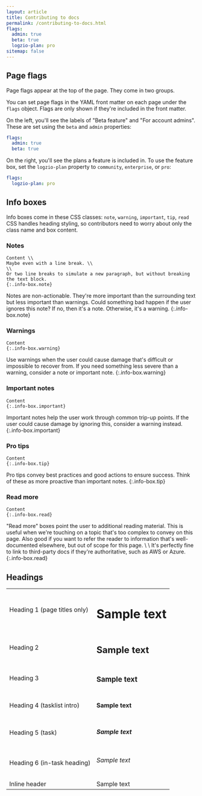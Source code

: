 ```yaml
---
layout: article
title: Contributing to docs
permalink: /contributing-to-docs.html
flags:
  admin: true
  beta: true
  logzio-plan: pro
sitemap: false
---
```


## Page flags

Page flags appear at the top of the page.
They come in two groups.

You can set page flags in the YAML front matter on each page under the `flags` object.
Flags are only shown if they're included in the front matter.

On the left, you'll see the labels of "Beta feature" and "For account admins".
These are set using the `beta` and `admin` properties:

```yaml
flags:
  admin: true
  beta: true
```

On the right, you'll see the plans a feature is included in.
To use the feature box, set the `logzio-plan` property to `community`, `enterprise`, or `pro`:

```yaml
flags:
  logzio-plan: pro
```

## Info boxes

Info boxes come in these CSS classes: `note`, `warning`, `important`, `tip`, `read`
CSS handles heading styling, so contributors need to worry about only the class name and box content.

### Notes

```
Content \\
Maybe even with a line break. \\
\\
Or two line breaks to simulate a new paragraph, but without breaking the text block.
{:.info-box.note}
```

Notes are non-actionable.
They're more important than the surrounding text but less important than warnings.
Could something bad happen if the user ignores this note?
If no, then it's a note. Otherwise, it's a warning.
{:.info-box.note}

### Warnings

```
Content
{:.info-box.warning}
```

Use warnings when the user could cause damage that's difficult or impossible to recover from.
If you need something less severe than a warning, consider a note or important note.
{:.info-box.warning}

### Important notes

````
Content
{:.info-box.important}
````

Important notes help the user work through common trip-up points.
If the user could cause damage by ignoring this, consider a warning instead.
{:.info-box.important}

### Pro tips

````
Content
{:.info-box.tip}
````

Pro tips convey best practices and good actions to ensure success.
Think of these as more proactive than important notes.
{:.info-box.tip}

### Read more

```
Content
{:.info-box.read}
```

"Read more" boxes point the user to additional reading material.
This is useful when we're touching on a topic that's too complex to convey on this page.
Also good if you want to refer the reader to information that's well-documented elsewhere,
but out of scope for this page. \\
\\
It's perfectly fine to link to third-party docs if they're authoritative, such as AWS or Azure.
{:.info-box.read}

## Headings

<table>
  <tr>
    <td> Heading 1 (page titles only) </td>
    <td> <h1>Sample text</h1> </td>
  </tr>
  <tr>
    <td> Heading 2 </td>
    <td> <h2>Sample text</h2> </td>
  </tr>
  <tr>
    <td> Heading 3 </td>
    <td> <h3>Sample text</h3> </td>
  </tr>
  <tr>
    <td> Heading 4 (tasklist intro) </td>
    <td> <h4>Sample text</h4> </td>
  </tr>
  <tr>
    <td> Heading 5 (task) </td>
    <td> <h5>Sample text</h5> </td>
  </tr>
  <tr>
    <td> Heading 6 (in-task heading) </td>
    <td> <h6>Sample text</h6> </td>
  </tr>
  <tr>
    <td> Inline header </td>
    <td> <div class="inline-header">Sample text</div> </td>
  </tr>
</table>